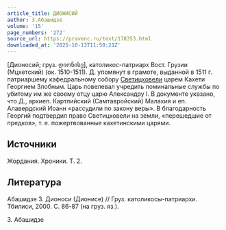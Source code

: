 ```yaml
---
article_title: ДИОНИСИЙ
author: З.Абашидзе
volume: '15'
page_numbers: '272'
source_url: https://pravenc.ru/text/178353.html
downloaded_at: '2025-10-13T11:50:21Z'
---
```


[Дионосий; груз. დიონისე], католикос-патриарх Вост. Грузии (Мцхетский) (ок. 1510-1511). Д. упомянут в грамоте, выданной в 1511 г. патриаршему кафедральному собору [Светицховели](https://pravenc.ru/text/Светицховели.html) царем Кахети Георгием Злобным. Царь повелевал учредить поминальные службы по убитому им же своему отцу царю Александру I. В документе указано, что Д., архиеп. Картлийский (Самтавройский) Малахия и еп. Алавердский Иоанн «рассудили по закону веры». В благодарность Георгий подтвердил право Светицховели на земли, «перешедшие от предков», т. е. пожертвованные кахетинскими царями.

## Источники

Жордания. Хроники. Т. 2.

## Литература

Абашидзе З. Дионоси (Дионисе) // Груз. католикосы-патриархи. Тбилиси, 2000. С. 86-87 (на груз. яз.).

З.  Абашидзе
